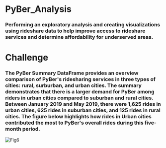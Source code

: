 # PyBer_Analysis
### Performing an exploratory analysis and creating visualizations using rideshare data to help improve access to rideshare services and determine affordability for underserved areas.
# Challenge
### The PyBer Summary DataFrame provides an overview comparison of PyBer's ridesharing services in three types of cities: rural, surburban, and urban cities. The summary demonstrates that there is a larger demand for PyBer among riders in urban cities compared to suburban and rural cities. Between January 2019 and May 2019, there were 1,625 rides in urban cities, 625 rides in suburban cities, and 125 rides in rural cities. The figure below highlights how rides in Urban cities contributed the most to PyBer's overall rides during this five-month period.
![Fig6](https://user-images.githubusercontent.com/99519095/164896788-90d8e07c-2efa-44d2-805c-e6e738c84635.png)
